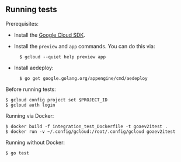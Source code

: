 ## Running tests

Prerequisites:

* Install the [Google Cloud SDK](gcloud).
* Install the `preview` and `app` commands. You can do this via:

        $ gcloud --quiet help preview app
* Install aedeploy:

        $ go get google.golang.org/appengine/cmd/aedeploy

Before running tests:

    $ gcloud config project set $PROJECT_ID
    $ gcloud auth login

Running via Docker:

    $ docker build -f integration_test_Dockerfile -t goaev2itest .
    $ docker run -v ~/.config/gcloud:/root/.config/gcloud goaev2itest

Running without Docker:

    $ go test

[gcloud]: https://cloud.google.com/sdk/
